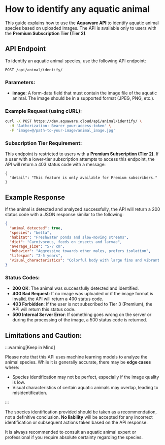 # How to identify any aquatic animal

This guide explains how to use the **Aquaware API** to identify aquatic animal species based on uploaded images. The API is available only to users with the **Premium Subscription Tier (Tier 2)**.

## API Endpoint

To identify an aquatic animal species, use the following API endpoint:

```
POST /api/animal/identify/
```

### Parameters:

- **image**: A form-data field that must contain the image file of the aquatic animal. The image should be in a supported format (JPEG, PNG, etc.).

### Example Request (using cURL):

```bash
curl -X POST https://dev.aquaware.cloud/api/animal/identify/ \
  -H 'Authorization: Bearer your-access-token' \
  -F 'image=@/path-to-your-image/animal_image.jpg'
```

### Subscription Tier Requirement:

This endpoint is restricted to users with a **Premium Subscription (Tier 2)**. If a user with a lower-tier subscription attempts to access this endpoint, the API will return a 403 status code with a message:

```
{
  "detail": "This feature is only available for Premium subscribers."
}
```

## Example Response

If the animal is detected and analyzed successfully, the API will return a 200 status code with a JSON response similar to the following:

```json
{
  "animal_detected": true,
  "species": "betta",
  "habitat": "Freshwater ponds and slow-moving streams",
  "diet": "Carnivorous, feeds on insects and larvae",
  "average_size": "5-7 cm",
  "behavior": "Aggressive towards other males, prefers isolation",
  "lifespan": "2-5 years",
  "visual_characteristics": "Colorful body with large fins and vibrant patterns"
}
```

### Status Codes:

- **200 OK**: The animal was successfully detected and identified.
- **400 Bad Request**: If no image was uploaded or if the image format is invalid, the API will return a 400 status code.
- **403 Forbidden**: If the user is not subscribed to Tier 3 (Premium), the API will return this status code.
- **500 Internal Server Error**: If something goes wrong on the server or during the processing of the image, a 500 status code is returned.

## Limitations and Caution:

:::warning[Keep in Mind]

Please note that this API uses machine learning models to analyze the animal species. While it is generally accurate, there may be **edge cases** where:

- Species identification may not be perfect, especially if the image quality is low.
- Visual characteristics of certain aquatic animals may overlap, leading to misidentification.

:::

The species identification provided should be taken as a recommendation, not a definitive conclusion. **No liability** will be accepted for any incorrect identification or subsequent actions taken based on the API response.

It is always recommended to consult an aquatic animal expert or professional if you require absolute certainty regarding the species.

